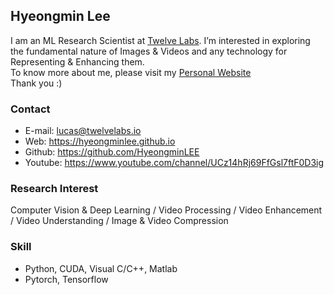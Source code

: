 ## Hyeongmin Lee

I am an ML Research Scientist at [Twelve Labs](https://twelvelabs.io/). I’m interested in exploring the fundamental nature of Images & Videos and any technology for Representing & Enhancing them.  
To know more about me, please visit my [Personal Website](https://hyeongminlee.github.io/)  
Thank you :)

### Contact
- E-mail: lucas@twelvelabs.io
- Web: https://hyeongminlee.github.io
- Github: https://github.com/HyeongminLEE
- Youtube: https://www.youtube.com/channel/UCz14hRj69FfGsl7ftF0D3ig

### Research Interest
Computer Vision & Deep Learning / Video Processing / Video Enhancement / Video Understanding / Image & Video Compression

### Skill
- Python, CUDA, Visual C/C++, Matlab
- Pytorch, Tensorflow
